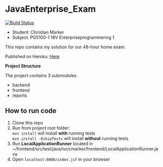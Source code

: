 # JavaEnterprise_Exam

[![Build Status](https://travis-ci.com/MiniMarker/JavaEnterprise_Exam.svg?token=63V1sLhHsu3poeGMykFw&branch=master)](https://travis-ci.com/MiniMarker/JavaEnterprise_Exam)

* Student: Christian Marker
* Subject: PG5100-1 18V Enterpriseprogrammering 1

This repo contains my solution for our 48-hour home exam.

Published on Heroku: [Here](https://lit-headland-29494.herokuapp.com/)

**Project Structure**

The project contains 3 submodules
* backend
* frontend
* reports

## How to run code

1. Clone this repo
2. Run from project root folder: 
<br/> ```mvn install``` will install **with** running tests
<br/> ```mvn install -DskipTests``` will install **without** running tests
3. Run **LocalApplicationRunner** located in ~/frontend/src/test/java/no/cmarker/frontend/LocalApplicationRunner.java
4. Open ```localhost:8080/index.jsf``` in your browser